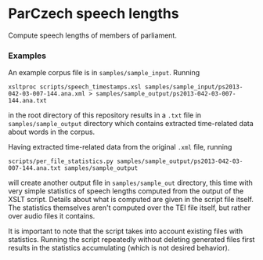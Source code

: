 # ParCzech speech lengths
Compute speech lengths of members of parliament.

### Examples
An example corpus file is in `samples/sample_input`. Running

```
xsltproc scripts/speech_timestamps.xsl samples/sample_input/ps2013-042-03-007-144.ana.xml > samples/sample_output/ps2013-042-03-007-144.ana.txt
```

in the root directory of this repository results in a `.txt` file in
`samples/sample_output` directory which contains extracted time-related
data about words in the corpus.

Having extracted time-related data from the original `.xml` file, running

```
scripts/per_file_statistics.py samples/sample_output/ps2013-042-03-007-144.ana.txt samples/sample_output
```

will create another output file in `samples/sample_out` directory, this
time with very simple statistics of speech lengths computed from the output
of the XSLT script. Details about what is computed are given in the script
file itself. The statistics themselves aren't computed over the TEI file
itself, but rather over audio files it contains.

It is important to note that the script takes into account existing files
with statistics. Running the script repeatedly without deleting generated
files first results in the statistics accumulating (which is not desired
behavior).

